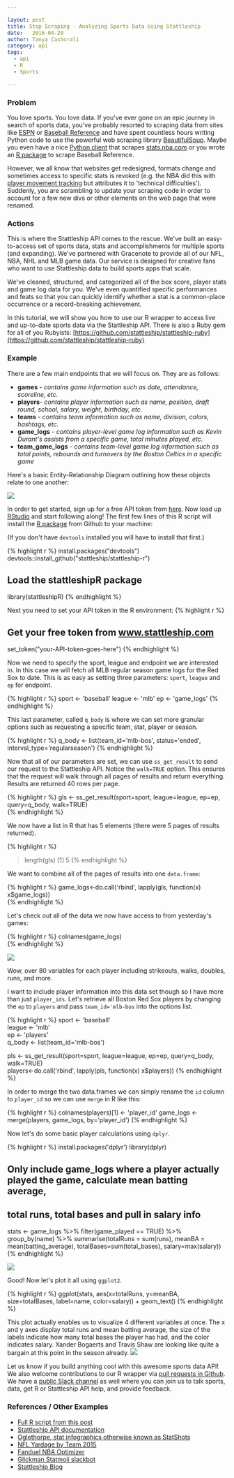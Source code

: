```yaml
---

layout: post
title: Stop Scraping - Analyzing Sports Data Using Stattleship
date:   2016-04-20
author: Tanya Cashorali
category: api
tags:
  - api
  - R
  - Sports

---
```


### Problem

You love sports. You love data. If you've ever gone on an epic journey in search of sports data, you've probably resorted to scraping data from sites like [ESPN](www.ESPN.com) or [Baseball Reference](http://www.baseball-reference.com/) and have spent countless hours writing Python code to use the powerful web scraping library [BeautifulSoup](https://www.crummy.com/software/BeautifulSoup/bs4/doc/). Maybe you even have a nice [Python client](https://github.com/seemethere/nba_py) that scrapes [stats.nba.com](http://stats.nba.com) or you wrote an [R package](https://github.com/BillPetti/baseballr) to scrape Baseball Reference.

However, we all know that websites get redesigned, formats change and sometimes access to specific stats is revoked (e.g. the NBA did this with [player movement tracking](http://stats.nba.com/help/whatsnew/) but attributes it to 'technical difficulties'). Suddenly, you are scrambling to update your scraping code in order to account for a few new divs or other elements on the web page that were renamed.  

### Actions
This is where the Stattleship API comes to the rescue. We've built an easy-to-access set of sports data, stats and accomplishments for multiple sports (and expanding). We've partnered with Gracenote to provide all of our NFL, NBA, NHL and MLB game data. Our service is designed for creative fans who want to use Stattleship data to build sports apps that scale.

We've cleaned, structured, and categorized all of the box score, player stats and game log data for you. We've even quantified specific performances and feats so that you can quickly identify whether a stat is a common-place occurrence or a record-breaking achievement.

In this tutorial, we will show you how to use our R wrapper to access live and up-to-date sports data via the Stattleship API. There is also a Ruby gem for all of you Rubyists: [https://github.com/stattleship/stattleship-ruby](https://github.com/stattleship/stattleship-ruby)

### Example
There are a few main endpoints that we will focus on. They are as follows:

* <b>games</b> - <i>contains game information such as date, attendance, scoreline, etc.</i>
* <b>players</b>- <i>contains player information such as name, position, draft round, school, salary, weight, birthday, etc.</i>
* <b>teams</b> - <i>contains team information such as name, division, colors, hashtags, etc.</i>
* <b>game_logs</b> - <i>contains player-level game log information such as Kevin Durant's assists from a specific game, total minutes played, etc.</i>
* <b>team_game_logs</b> - <i>contains team-level game log information such as total points, rebounds and turnovers by the Boston Celtics in a specific game</i>

Here's a basic Entity-Relationship Diagram outlining how these objects relate to one another:

![](/images/stattleship_erd.png)

In order to get started, sign up for a free API token from [here](https://www.stattleship.com). Now load up [RStudio](https://www.rstudio.com/) and start following along! The first few lines of this R script will install the [R package](https://github.com/stattleship/stattleship-r) from Github to your machine:

(If you don't have `devtools` installed you will have to install that first.)

{% highlight r %}
install.packages("devtools")
devtools::install_github("stattleship/stattleship-r")

## Load the stattleshipR package
library(stattleshipR)
{% endhighlight %}

Next you need to set your API token in the R environment:
{% highlight r %}
## Get your free token from www.stattleship.com
set_token("your-API-token-goes-here")
{% endhighlight %}

Now we need to specify the sport, league and endpoint we are interested in. In this case we will fetch all MLB regular season game logs for the Red Sox to date. This is as easy as setting three parameters: `sport`, `league` and `ep` for endpoint.

{% highlight r %}
sport <- 'baseball'
league <- 'mlb'
ep <- 'game_logs'
{% endhighlight %}

This last parameter, called `q_body` is where we can set more granular options such as requesting a specific team, stat, player or season.

{% highlight r %}
q_body <- list(team_id='mlb-bos', status='ended', interval_type='regularseason')
{% endhighlight %}

Now that all of our parameters are set, we can use `ss_get_result` to send our request to the Stattleship API. Notice the `walk=TRUE` option. This ensures that the request will walk through all pages of results and return everything. Results are returned 40 rows per page.

{% highlight r %}
gls <- ss_get_result(sport=sport, league=league, ep=ep, query=q_body, walk=TRUE)  
{% endhighlight %}

We now have a list in R that has 5 elements (there were 5 pages of results returned).

{% highlight r %}
> length(gls)
[1] 5
{% endhighlight %}

We want to combine all of the pages of results into one `data.frame`:

{% highlight r %}
game_logs<-do.call('rbind', lapply(gls, function(x) x$game_logs))  
{% endhighlight %}

Let's check out all of the data we now have access to from yesterday's games:

{% highlight r %}
colnames(game_logs)        
{% endhighlight %}

![](/images/Screen-Shot-2016-04-19-at-2-52-14-PM-1.png)

Wow, over 80 variables for each player including strikeouts, walks, doubles, runs, and more.

I want to include player information into this data set though so I have more than just `player_ids`. Let's retrieve all Boston Red Sox players by changing the `ep` to `players` and pass `team_id='mlb-bos` into the options list.

{% highlight r %}
sport <- 'baseball'  
league <- 'mlb'  
ep <- 'players'  
q_body <- list(team_id='mlb-bos')

pls <- ss_get_result(sport=sport, league=league, ep=ep, query=q_body, walk=TRUE)  
players<-do.call('rbind', lapply(pls, function(x) x$players))
{% endhighlight %}

In order to merge the two data.frames we can simply rename the `id` column to `player_id` so we can use `merge` in R like this:

{% highlight r %}
colnames(players)[1] <- 'player_id'
game_logs <- merge(players, game_logs, by='player_id')
{% endhighlight %}

Now let's do some basic player calculations using `dplyr`.

{% highlight r %}
install.packages('dplyr')
library(dplyr)

## Only include game_logs where a player actually played the game, calculate mean batting average,
## total runs, total bases and pull in salary info
stats <-
  game_logs %>%
  filter(game_played == TRUE) %>%
  group_by(name) %>%
  summarise(totalRuns = sum(runs), meanBA = mean(batting_average), totalBases=sum(total_bases), salary=max(salary))
{% endhighlight %}

![](/images/Screen-Shot-2016-04-19-at-3-24-14-PM.png)

Good! Now let's plot it all using `ggplot2`.

{% highlight r %}
ggplot(stats, aes(x=totalRuns, y=meanBA, size=totalBases, label=name, color=salary)) + geom_text()
{% endhighlight %}

This plot actually enables us to visualize 4 different variables at once. The x and y axes display total runs and mean batting average, the size of the labels indicate how many total bases the player has had, and the color indicates salary. Xander Bogaerts and Travis Shaw are looking like quite a bargain at this point in the season already.
![](/images/redsox.png)

Let us know if you build anything cool with this awesome sports data API! We also welcome contributions to our R wrapper via [pull requests in Github](https://github.com/stattleship/stattleship-r). We have a [public Slack channel](https://fanboat.stattleship.com/) as well where you can join us to talk sports, data, get R or Stattleship API help, and provide feedback.



### References / Other Examples

* [Full R script from this post](https://gist.github.com/tcash21/3a3b103386e1115aee6aa6ea6add072a)
* [Stattleship API documentation](developers.stattleship.com)
* [Oglethorpe, stat infographics otherwise known as StatShots](https://oglethorpe.stattleship.com/photos?photo_type=CurrentWinningStreakPhoto)
* [NFL Yardage by Team 2015](http://104.131.198.150:3838/statship-app/)
* [Fanduel NBA Optimizer](https://tcb-analytics.shinyapps.io/dfsoptimize/)
* [Glickman Statmoji slackbot](https://github.com/stattleship/glickman)
* [Stattleship Blog](http://blog.stattleship.com)

